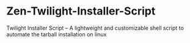 # Zen-Twilight-Installer-Script
Twilight Installer Script – A lightweight and customizable shell script to automate the tarball installation on linux
